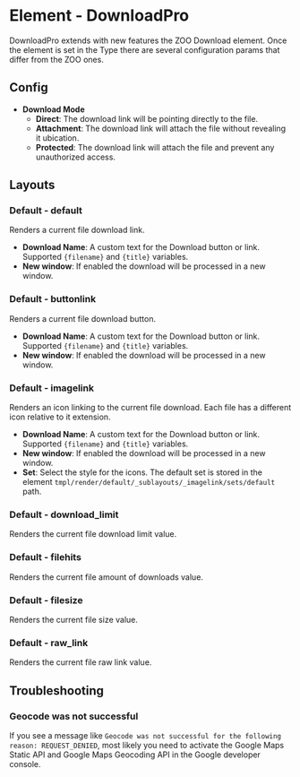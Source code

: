 # Element - DownloadPro

DownloadPro extends with new features the ZOO Download element. Once the element is set in the Type there are several configuration params that differ from the ZOO ones.

## Config

- **Download Mode**
  - **Direct**: The download link will be pointing directly to the file.
  - **Attachment**: The download link will attach the file without revealing it ubication.
  - **Protected**: The download link will attach the file and prevent any unauthorized access.

## Layouts

### Default - default

Renders a current file download link.

- **Download Name**: A custom text for the Download button or link. Supported `{filename}` and `{title}` variables.
- **New window**: If enabled the download will be processed in a new window.

### Default - buttonlink

Renders a current file download button.

- **Download Name**: A custom text for the Download button or link. Supported `{filename}` and `{title}` variables.
- **New window**: If enabled the download will be processed in a new window.

### Default - imagelink

Renders an icon linking to the current file download. Each file has a different icon relative to it extension.

- **Download Name**: A custom text for the Download button or link. Supported `{filename}` and `{title}` variables.
- **New window**: If enabled the download will be processed in a new window.
- **Set**: Select the style for the icons. The default set is stored in the element `tmpl/render/default/_sublayouts/_imagelink/sets/default` path.

### Default - download_limit

Renders the current file download limit value.

### Default - filehits

Renders the current file amount of downloads value.

### Default - filesize

Renders the current file size value.

### Default - raw_link

Renders the current file raw link value.

## Troubleshooting

### Geocode was not successful

If you see a message like `Geocode was not successful for the following reason: REQUEST_DENIED`, most likely you need to activate the Google Maps Static API and Google Maps Geocoding API in the Google developer console.
